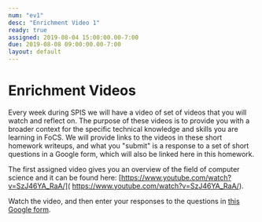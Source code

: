 ```yaml
---
num: "ev1"
desc: "Enrichment Video 1"
ready: true
assigned: 2019-08-04 15:00:00.00-7:00
due: 2019-08-08 09:00:00.00-7:00
layout: default
---
```


# Enrichment Videos

Every week during SPIS we will have a video of set of videos that you will watch and reflect on.  The purpose of these videos is to provide you with a broader context for the specific technical knowledge and skills you are learning in FoCS.   We will provide links to the videos in these short homework writeups, and what you "submit" is a response to a set of short questions in a Google form, which will also be linked here in this homework.

The first assigned video gives you an overview of the field of computer science and it can be found here:
[https://www.youtube.com/watch?v=SzJ46YA_RaA/](
https://www.youtube.com/watch?v=SzJ46YA_RaA/).


Watch the video, and then enter your responses to the questions in [this Google form](https://forms.gle/e6vKEaCHvhbTFqS48).

